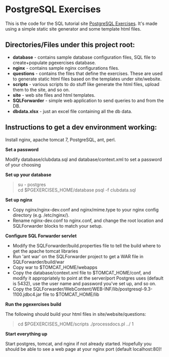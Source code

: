 PostgreSQL Exercises
=========

This is the code for the SQL tutorial site [PostgreSQL Exercises](http://pgexercises.com).  It's made using a simple static site generator and some template html files.

Directories/Files under this project root:
-----

- **database** - contains sample database configuration files, SQL file to create+populate pgexercises database.  
- **nginx** - contains sample nginx configurations files.  
- **questions** - contains the files that define the exercises.  These are used to generate static html files based on the templates under site/website.  
- **scripts** - various scripts to do stuff like generate the html files, upload them to the site, and so on.  
- **site** - web site files and html templates.  
- **SQLForwarder** - simple web application to send queries to and from the DB.  
- **dbdata.xlsx** - just an excel file containing all the db data.  


Instructions to get a dev environment working:
-----

Install nginx, apache tomcat 7, PostgreSQL, ant, perl.  

**Set a password**  

Modify database/clubdata.sql and database/context.xml to set a password of your choosing  

**Set up your database**  

> su - postgres  
> cd $PGEXERCISES\_HOME/database 
> psql -f clubdata.sql  

**Set up nginx**  

- Copy nginx/nginx-dev.conf and nginx/mime.type to your nginx config directory (e.g. /etc/nginx/).  
- Rename nginx-dev.conf to nginx.conf, and change the root location and SQLForwarder blocks to match your setup.  

**Configure SQL Forwarder servlet**  

- Modify the SQLForwarder/build.properties file to tell the build where to get the apache tomcat libraries  
- Run 'ant war' on the SQLForwarder project to get a WAR file in SQLForwarder/build/war  
- Copy war to $TOMCAT\_HOME/webapps 
- Copy the database/context.xml file to $TOMCAT\_HOME/conf, and modify it appropriately to point at the server/port Postgres uses (default is 5432), use the user name and password you've set up, and so on.  
- Copy the SQLForwarder/WebContent/WEB-INF/lib/postgresql-9.3-1100.jdbc4.jar file to $TOMCAT\_HOME/lib 

**Run the pgexercises build**  

The following should build your html files in site/website/questions:
> cd $PGEXERCISES\_HOME/scripts 
> ./processdocs.pl ../ 1

**Start everything up**

Start postgres, tomcat, and nginx if not already started.  Hopefully you should be able to see a web page at your nginx port (default localhost:80)!
